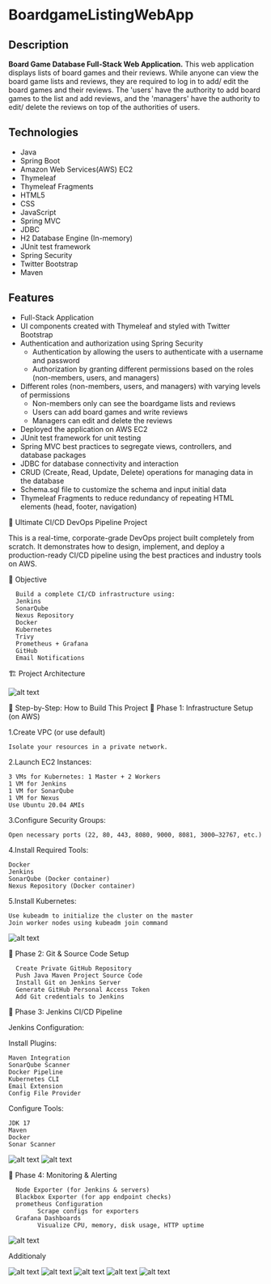 # BoardgameListingWebApp

## Description

**Board Game Database Full-Stack Web Application.**
This web application displays lists of board games and their reviews. While anyone can view the board game lists and reviews, they are required to log in to add/ edit the board games and their reviews. The 'users' have the authority to add board games to the list and add reviews, and the 'managers' have the authority to edit/ delete the reviews on top of the authorities of users.  

## Technologies

- Java
- Spring Boot
- Amazon Web Services(AWS) EC2
- Thymeleaf
- Thymeleaf Fragments
- HTML5
- CSS
- JavaScript
- Spring MVC
- JDBC
- H2 Database Engine (In-memory)
- JUnit test framework
- Spring Security
- Twitter Bootstrap
- Maven

## Features

- Full-Stack Application
- UI components created with Thymeleaf and styled with Twitter Bootstrap
- Authentication and authorization using Spring Security
  - Authentication by allowing the users to authenticate with a username and password
  - Authorization by granting different permissions based on the roles (non-members, users, and managers)
- Different roles (non-members, users, and managers) with varying levels of permissions
  - Non-members only can see the boardgame lists and reviews
  - Users can add board games and write reviews
  - Managers can edit and delete the reviews
- Deployed the application on AWS EC2
- JUnit test framework for unit testing
- Spring MVC best practices to segregate views, controllers, and database packages
- JDBC for database connectivity and interaction
- CRUD (Create, Read, Update, Delete) operations for managing data in the database
- Schema.sql file to customize the schema and input initial data
- Thymeleaf Fragments to reduce redundancy of repeating HTML elements (head, footer, navigation)


🚀 Ultimate CI/CD DevOps Pipeline Project

This is a real-time, corporate-grade DevOps project built completely from scratch. It demonstrates how to design, implement, and deploy a production-ready CI/CD pipeline using the best practices and industry tools on AWS.



📌 Objective

      Build a complete CI/CD infrastructure using:
      Jenkins
      SonarQube
      Nexus Repository
      Docker
      Kubernetes
      Trivy
      Prometheus + Grafana
      GitHub 
      Email Notifications

🏗️ Project Architecture

![alt text](</images/Screenshot 2025-05-22 081652.png>)


🧪 Step-by-Step: How to Build This Project
🔹 Phase 1: Infrastructure Setup (on AWS)

1.Create VPC (or use default)

    Isolate your resources in a private network.

2.Launch EC2 Instances:

    3 VMs for Kubernetes: 1 Master + 2 Workers
    1 VM for Jenkins
    1 VM for SonarQube
    1 VM for Nexus
    Use Ubuntu 20.04 AMIs

3.Configure Security Groups:

    Open necessary ports (22, 80, 443, 8080, 9000, 8081, 3000–32767, etc.)

4.Install Required Tools:

    Docker
    Jenkins
    SonarQube (Docker container)
    Nexus Repository (Docker container)

5.Install Kubernetes:

    Use kubeadm to initialize the cluster on the master
    Join worker nodes using kubeadm join command


![alt text](</images/Screenshot 2025-05-21 200645.png>)

🔹 Phase 2: Git & Source Code Setup

      Create Private GitHub Repository
      Push Java Maven Project Source Code
      Install Git on Jenkins Server
      Generate GitHub Personal Access Token
      Add Git credentials to Jenkins


🔹 Phase 3: Jenkins CI/CD Pipeline

Jenkins Configuration:

Install Plugins:

    Maven Integration
    SonarQube Scanner
    Docker Pipeline
    Kubernetes CLI
    Email Extension
    Config File Provider

Configure Tools:

    JDK 17
    Maven
    Docker
    Sonar Scanner

![alt text](</images/Screenshot 2025-05-21 211610.png>)
![alt text](</images/Screenshot 2025-05-21 211625.png>)

🔹 Phase 4: Monitoring & Alerting

      Node Exporter (for Jenkins & servers)
      Blackbox Exporter (for app endpoint checks)
      prometheus Configuration
            Scrape configs for exporters
      Grafana Dashboards
            Visualize CPU, memory, disk usage, HTTP uptime


![alt text](</images/Screenshot 2025-05-21 230135.png>)

Additionaly

![alt text](</images/Screenshot 2025-05-21 200608.png>)
![alt text](</images/Screenshot 2025-05-21 200702.png>)
![alt text](</images/Screenshot 2025-05-21 211925.png>)
![alt text](</images/Screenshot 2025-05-21 230126.png>)
![alt text](</images/Screenshot 2025-05-21 230148.png>)